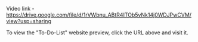 Video link - https://drive.google.com/file/d/1rVWbnu_ABtR4ITOb5vNk14j0WDJPwCVM/view?usp=sharing

To view the "To-Do-List" website preview, click the URL above and visit it.
